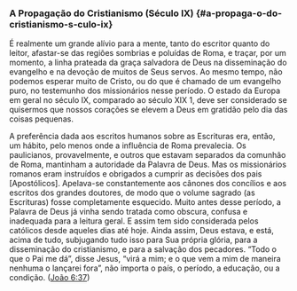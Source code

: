 ### A Propagação do Cristianismo (Século IX) {#a-propaga-o-do-cristianismo-s-culo-ix}

É realmente um grande alívio para a mente, tanto do escritor quanto do leitor, afastar-se das regiões sombrias e poluídas de Roma, e traçar, por um momento, a linha prateada da graça salvadora de Deus na disseminação do evangelho e na devoção de muitos de Seus servos. Ao mesmo tempo, não podemos esperar muito de Cristo, ou do que é chamado de um evangelho puro, no testemunho dos missionários nesse período. O estado da Europa em geral no século IX, comparado ao século XIX 1, deve ser considerado se quisermos que nossos corações se elevem a Deus em gratidão pelo dia das coisas pequenas.

A preferência dada aos escritos humanos sobre as Escrituras era, então, um hábito, pelo menos onde a influência de Roma prevalecia. Os paulicianos, provavelmente, e outros que estavam separados da comunhão de Roma, mantinham a autoridade da Palavra de Deus. Mas os missionários romanos eram instruídos e obrigados a cumprir as decisões dos pais [Apostólicos]. Apelava-se constantemente aos cânones dos concílios e aos escritos dos grandes doutores, de modo que o volume sagrado (as Escrituras) fosse completamente esquecido. Muito antes desse período, a Palavra de Deus já vinha sendo tratada como obscura, confusa e inadequada para a leitura geral. E assim tem sido considerada pelos católicos desde aqueles dias até hoje. Ainda assim, Deus estava, e está, acima de tudo, subjugando tudo isso para Sua própria glória, para a disseminação do cristianismo, e para a salvação dos pecadores. “Todo o que o Pai me dá”, disse Jesus, “virá a mim; e o que vem a mim de maneira nenhuma o lançarei fora”, não importa o país, o período, a educação, ou a condição. ([João 6:37](http://bibliaonline.com.br/acf/jo/6/37))